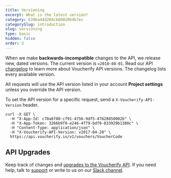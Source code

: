 ```yaml
---
title: Versioning
excerpt: What is the latest version?
category: 639ba44d204cb60020b4b7ec
categorySlug: introduction
slug: versioning
type: basic
hidden: false
order: 3
---
```


When we make **backwards-incompatible** changes to the API, we release new, dated versions. The current version is `v2018-08-01`. Read our API [changelog](doc:api-version-upgrades) to learn more about Voucherify API versions. The changelog lists every available version. 

All requests will use the API version listed in your account **Project settings** unless you override the API version. 

To set the API version for a specific request, send a `X-Voucherify-API-Version` header.  

```cURL Example Request
curl -X GET \
  -H "X-App-Id: c70a6f00-cf91-4756-9df5-47628850002b" \
  -H "X-App-Token: 3266b9f8-e246-4f79-bdf0-833929b1380c" \
  -H "Content-Type: application/json" \
  -H "X-Voucherify-API-Version: v2017-04-20" \
  https://api.voucherify.io/v1/vouchers/VoucherCode
```

## API Upgrades

Keep track of changes and [upgrades to the Voucherify API](doc:api-version-upgrades). If you need help, talk to [support](https://www.voucherify.io/contact-support) or write to us on our [Slack channel](https://www.voucherify.io/community).
